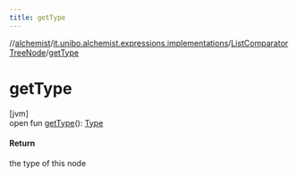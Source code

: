 ```yaml
---
title: getType
---
```

//[alchemist](../../../index.html)/[it.unibo.alchemist.expressions.implementations](../index.html)/[ListComparatorTreeNode](index.html)/[getType](get-type.html)



# getType



[jvm]\
open fun [getType](get-type.html)(): [Type](../-type/index.html)



#### Return



the type of this node




